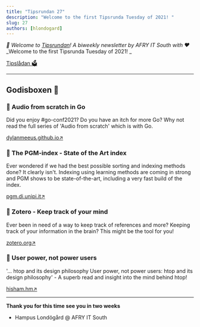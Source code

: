 ```yaml
---
title: "Tipsrundan 27"
description: "Welcome to the first Tipsrunda Tuesday of 2021! "
slug: 27
authors: [hlondogard]
---
```

_👋 Welcome to [Tipsrundan](https://afry-south.github.io/tipsrundan/2021-01-26-tipsrundan-27/)! A biweekly newsletter by AFRY IT South with ❤️_  
_Welcome to the first Tipsrunda Tuesday of 2021! _
<!--truncate-->

[Tipslådan 🗳](mailto:hampus.londogard@afry.com?subject=Tips)    

---




## Godisboxen 🍭
        
### 🎒 Audio from scratch in Go

Did you enjoy #go-conf2021? Do you have an itch for more Go? Why not read the full series of 'Audio from scratch' which is with Go.

[dylanmeeus.github.io↗](https://dylanmeeus.github.io/posts/audio-from-scratch-pt7/)

### 🎒 The PGM-index - State of the Art index

Ever wondered if we had the best possible sorting and indexing methods done? It clearly isn't. Indexing using learning methods are coming in strong and PGM shows to be state-of-the-art, including a very fast build of the index.

[pgm.di.unipi.it↗](https://pgm.di.unipi.it/)

### 👥 Zotero - Keep track of your mind

Ever been in need of a way to keep track of references and more? Keeping track of your information in the brain? This might be the tool for you!

[zotero.org↗](https://www.zotero.org/)

### 🔀 User power, not power users

'... htop and its design philosophy User power, not power users: htop and its design philosophy' - A superb read and insight into the mind behind htop!

[hisham.hm↗](https://hisham.hm/2020/12/18/user-power-not-power-users-htop-and-its-design-philosophy/)   

---

**Thank you for this time see you in two weeks**   
- Hampus Londögård @ AFRY IT South